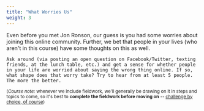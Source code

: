 ```yaml
---
title: "What Worries Us"
weight: 3
---
```


Even before you met Jon Ronson, our guess is you had some worries about joining this online community. Further, we bet that people in your lives (who aren't in this course) have some thoughts on this as well.

```
Ask around (via posting an open question on Facebook/Twitter, texting friends, at the lunch table, etc.) and get a sense for whether people in your life are worried about saying the wrong thing online. If so, what shape does that worry take? Try to hear from at least 5 people. The more the better.
```

<small>(_Course note:_ whenever we include fieldwork, we'll generally be drawing on it in steps and topics to come, so it's best to **complete the fieldwork before moving on** -- [challenge by choice, of course](https://orientation.course.sjmd.space/account-abili-buddies/do-the-field-work/))</small>

